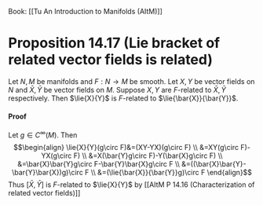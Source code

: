 Book: [[Tu An Introduction to Manifolds (AItM)]]
# Proposition 14.17 (Lie bracket of related vector fields is related)
Let $N,M$ be manifolds and $F:N\to M$ be smooth.
Let $X,Y$ be vector fields on $N$ and $\bar{X},\bar{Y}$ be vector fields on $M$.
Suppose $X,Y$ are $F$-related to $\bar{X},\bar{Y}$ respectively.
Then $\lie{X}{Y}$ is $F$-related to $\lie{\bar{X}}{\bar{Y}}$.
#### Proof
Let $g\in C^{\infty}(M)$.
Then $$\begin{align}
\lie{X}{Y}(g\circ F)&=(XY-YX)(g\circ F) \\
&=XY(g\circ F)-YX(g\circ F) \\
&=X(\bar{Y}g\circ F)-Y(\bar{X}g\circ F) \\
&=\bar{X}\bar{Y}g\circ F-\bar{Y}\bar{X}g\circ F \\
&=((\bar{X}\bar{Y}-\bar{Y}\bar{X})g)\circ F \\
&=(\lie{\bar{X}}{\bar{Y}}g)\circ F 
\end{align}$$
Thus $[\bar{X},\bar{Y}]$ is $F$-related to $\lie{X}{Y}$ by [[AItM P 14.16 (Characterization of related vector fields)]]
